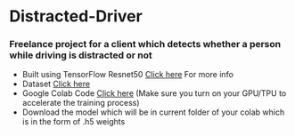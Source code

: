 # Distracted-Driver

### Freelance project for a client which detects whether a person while driving is distracted or not
- Built using TensorFlow Resnet50 <a href="https://www.tensorflow.org/api_docs/python/tf/keras/applications/ResNet50">Click here</a> For more info
- Dataset <a href="https://www.kaggle.com/c/state-farm-distracted-driver-detection">Click here</a>
- Google Colab Code <a href="https://colab.research.google.com/drive/1JT6et7UCBZw3bJ4JOmzO55z3nP_KevZc?usp=sharing">Click here</a> (Make sure you turn on your GPU/TPU to accelerate the training process)
- Download the model which will be in current folder of your colab which is in the form of .h5 weights
